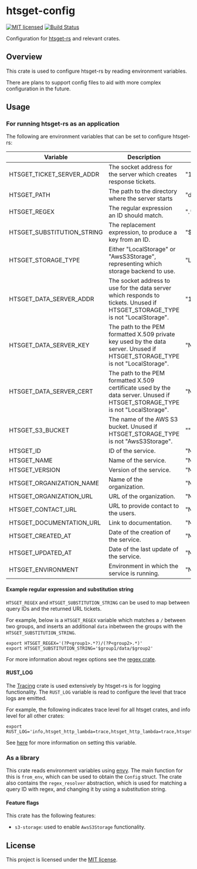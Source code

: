# htsget-config

[![MIT licensed][mit-badge]][mit-url]
[![Build Status][actions-badge]][actions-url]

[mit-badge]: https://img.shields.io/badge/license-MIT-blue.svg
[mit-url]: https://github.com/umccr/htsget-rs/blob/main/LICENSE
[actions-badge]: https://github.com/umccr/htsget-rs/actions/workflows/action.yml/badge.svg
[actions-url]: https://github.com/umccr/htsget-rs/actions?query=workflow%3Atests+branch%3Amain

Configuration for [htsget-rs] and relevant crates.

[htsget-rs]: https://github.com/umccr/htsget-rs

## Overview

This crate is used to configure htsget-rs by reading environment variables.

There are plans to support config files to aid with more complex configuration in the future.

## Usage

### For running htsget-rs as an application

The following are environment variables that can be set to configure htsget-rs:

| Variable                   | Description                                                                                                                   | Default          |
|----------------------------|-------------------------------------------------------------------------------------------------------------------------------|------------------|
| HTSGET_TICKET_SERVER_ADDR  | The socket address for the server which creates response tickets.                                                             | "127.0.0.1:8080" |
| HTSGET_PATH                | The path to the directory where the server starts                                                                             | "data"           | 
| HTSGET_REGEX               | The regular expression an ID should match.                                                                                    | ".*"             |
| HTSGET_SUBSTITUTION_STRING | The replacement expression, to produce a key from an ID.                                                                      | "$0"             |
| HTSGET_STORAGE_TYPE        | Either "LocalStorage" or "AwsS3Storage", representing which storage backend to use.                                           | "LocalStorage"   |
| HTSGET_DATA_SERVER_ADDR    | The socket address to use for the data server which responds to tickets. Unused if HTSGET_STORAGE_TYPE is not "LocalStorage". | "127.0.0.1:8081" |
| HTSGET_DATA_SERVER_KEY     | The path to the PEM formatted X.509 private key used by the data server. Unused if HTSGET_STORAGE_TYPE is not "LocalStorage". | "None"           |
| HTSGET_DATA_SERVER_CERT    | The path to the PEM formatted X.509 certificate used by the data server. Unused if HTSGET_STORAGE_TYPE is not "LocalStorage". | "None"           |
| HTSGET_S3_BUCKET           | The name of the AWS S3 bucket. Unused if HTSGET_STORAGE_TYPE is not "AwsS3Storage".                                           | ""               |
| HTSGET_ID                  | ID of the service.                                                                                                            | "None"           |
| HTSGET_NAME                | Name of the service.                                                                                                          | "None"           |
| HTSGET_VERSION             | Version of the service.                                                                                                       | "None"           |
| HTSGET_ORGANIZATION_NAME   | Name of the organization.                                                                                                     | "None"           |
| HTSGET_ORGANIZATION_URL    | URL of the organization.                                                                                                      | "None"           |
| HTSGET_CONTACT_URL         | URL to provide contact to the users.                                                                                          | "None"           |
| HTSGET_DOCUMENTATION_URL   | Link to documentation.                                                                                                        | "None"           |
| HTSGET_CREATED_AT          | Date of the creation of the service.                                                                                          | "None"           |
| HTSGET_UPDATED_AT          | Date of the last update of the service.                                                                                       | "None"           |
| HTSGET_ENVIRONMENT         | Environment in which the service is running.                                                                                  | "None"           |

#### Example regular expression and substitution string

`HTSGET_REGEX` and `HTSGET_SUBSTITUTION_STRING` can be used to map between query IDs and 
the returned URL tickets.

For example, below is a `HTSGET_REGEX` variable which matches a `/` between two groups, and inserts an additional `data`
inbetween the groups with the `HTSGET_SUBSTITUTION_STRING`.

```shell
export HTSGET_REGEX='(?P<group1>.*?)/(?P<group2>.*)' 
export HTSGET_SUBSTITUTION_STRING='$group1/data/$group2'
```

For more information about regex options see the [regex crate](https://docs.rs/regex/).

#### RUST_LOG

The [Tracing][tracing] crate is used extensively by htsget-rs is for logging functionality. The `RUST_LOG` variable is
read to configure the level that trace logs are emitted.

For example, the following indicates trace level for all htsget crates, and info level for all other crates:

```shell
export RUST_LOG='info,htsget_http_lambda=trace,htsget_http_lambda=trace,htsget_config=trace,htsget_http_core=trace,htsget_search=trace,htsget_test_utils=trace'
```

See [here][rust-log] for more information on setting this variable.

[tracing]: https://github.com/tokio-rs/tracing
[rust-log]: https://rust-lang-nursery.github.io/rust-cookbook/development_tools/debugging/config_log.html

### As a library

This crate reads environment variables using [envy]. The main function for this is `from_env`, which can be used to 
obtain the `Config` struct. The crate also contains the `regex_resolver` abstraction, which is used for matching a query ID with
regex, and changing it by using a substitution string.

[envy]: https://github.com/softprops/envy

#### Feature flags

This crate has the following features:
* `s3-storage`: used to enable `AwsS3Storage` functionality.

## License

This project is licensed under the [MIT license][license].

[license]: LICENSE